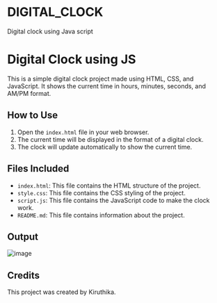 
# DIGITAL_CLOCK
Digital clock using Java script
# Digital Clock using JS

This is a simple digital clock project made using HTML, CSS, and JavaScript. It shows the current time in hours, minutes, seconds, and AM/PM format.

## How to Use

1. Open the `index.html` file in your web browser.
2. The current time will be displayed in the format of a digital clock.
3. The clock will update automatically to show the current time.

## Files Included

- `index.html`: This file contains the HTML structure of the project.
- `style.css`: This file contains the CSS styling of the project.
- `script.js`: This file contains the JavaScript code to make the clock work.
- `README.md`: This file contains information about the project.
  
## Output
![image](https://github.com/kiruthika2256/DIGITAL_CLOCK/assets/103475132/d560659e-924c-41e0-a685-8286efb96d05)

## Credits

This project was created by Kiruthika.


